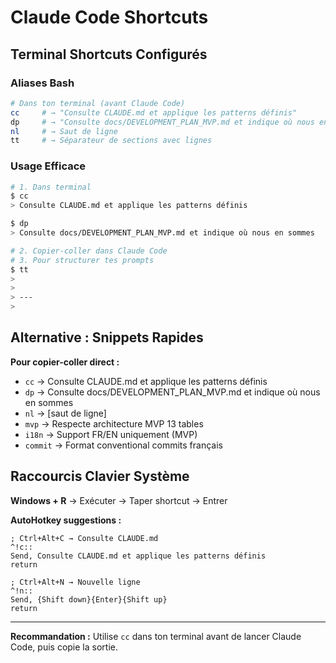 # Claude Code Shortcuts

## Terminal Shortcuts Configurés

### Aliases Bash
```bash
# Dans ton terminal (avant Claude Code)
cc     # → "Consulte CLAUDE.md et applique les patterns définis"
dp     # → "Consulte docs/DEVELOPMENT_PLAN_MVP.md et indique où nous en sommes"
nl     # → Saut de ligne 
tt     # → Séparateur de sections avec lignes
```

### Usage Efficace
```bash
# 1. Dans terminal
$ cc
> Consulte CLAUDE.md et applique les patterns définis

$ dp  
> Consulte docs/DEVELOPMENT_PLAN_MVP.md et indique où nous en sommes

# 2. Copier-coller dans Claude Code
# 3. Pour structurer tes prompts
$ tt
> 
> 
> ---
> 
```

## Alternative : Snippets Rapides

**Pour copier-coller direct :**
- `cc` → Consulte CLAUDE.md et applique les patterns définis
- `dp` → Consulte docs/DEVELOPMENT_PLAN_MVP.md et indique où nous en sommes
- `nl` → [saut de ligne]
- `mvp` → Respecte architecture MVP 13 tables
- `i18n` → Support FR/EN uniquement (MVP)
- `commit` → Format conventional commits français

## Raccourcis Clavier Système

**Windows + R** → Exécuter → Taper shortcut → Entrer

**AutoHotkey suggestions :**
```autohotkey
; Ctrl+Alt+C → Consulte CLAUDE.md
^!c::
Send, Consulte CLAUDE.md et applique les patterns définis
return

; Ctrl+Alt+N → Nouvelle ligne
^!n::
Send, {Shift down}{Enter}{Shift up}
return
```

---
**Recommandation :** Utilise `cc` dans ton terminal avant de lancer Claude Code, puis copie la sortie.